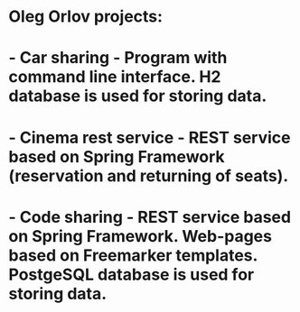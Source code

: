 # Oleg Orlov projects:
# - Car sharing - Program with command line interface. H2 database is used for storing data.
# - Cinema rest service - REST service based on Spring Framework (reservation and returning of seats).
# - Code sharing - REST service based on Spring Framework. Web-pages based on Freemarker templates. PostgeSQL database is used for storing data.